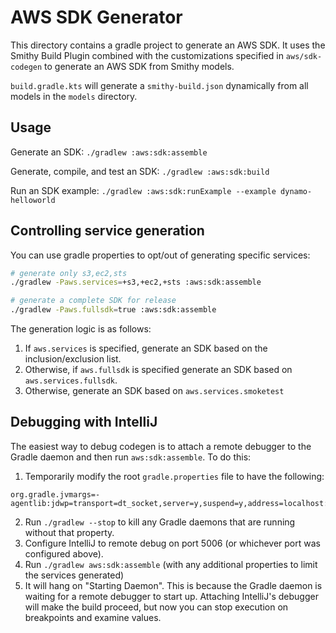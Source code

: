 AWS SDK Generator
=================

This directory contains a gradle project to generate an AWS SDK. It uses the Smithy Build Plugin combined with the customizations specified in `aws/sdk-codegen` to generate an AWS SDK from Smithy models.

`build.gradle.kts` will generate a `smithy-build.json` dynamically from all models in the `models` directory.

Usage
-----

Generate an SDK:
`./gradlew :aws:sdk:assemble`

Generate, compile, and test an SDK:
`./gradlew :aws:sdk:build`

Run an SDK example:
`./gradlew :aws:sdk:runExample --example dynamo-helloworld`

Controlling service generation
------------------------------

You can use gradle properties to opt/out of generating specific services:
```bash
# generate only s3,ec2,sts
./gradlew -Paws.services=+s3,+ec2,+sts :aws:sdk:assemble

# generate a complete SDK for release
./gradlew -Paws.fullsdk=true :aws:sdk:assemble
```

The generation logic is as follows:
1. If `aws.services` is specified, generate an SDK based on the inclusion/exclusion list.
2. Otherwise, if `aws.fullsdk` is specified generate an SDK based on `aws.services.fullsdk`.
3. Otherwise, generate an SDK based on `aws.services.smoketest`

Debugging with IntelliJ
-----------------------

The easiest way to debug codegen is to attach a remote debugger to the Gradle daemon and then run `aws:sdk:assemble`.
To do this:

1. Temporarily modify the root `gradle.properties` file to have the following:
```
org.gradle.jvmargs=-agentlib:jdwp=transport=dt_socket,server=y,suspend=y,address=localhost:5006
```
2. Run `./gradlew --stop` to kill any Gradle daemons that are running without that property.
3. Configure IntelliJ to remote debug on port 5006 (or whichever port was configured above).
4. Run `./gradlew aws:sdk:assemble` (with any additional properties to limit the services generated)
5. It will hang on "Starting Daemon". This is because the Gradle daemon is waiting for a remote debugger
   to start up. Attaching IntelliJ's debugger will make the build proceed, but now you can stop execution
   on breakpoints and examine values.
